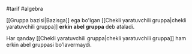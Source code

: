 #tarif 
#algebra 

[[Gruppa bazisi|Bazisga]] ega bo'lgan [[Chekli yaratuvchili gruppa|chekli yaratuvchili gruppa]] **erkin abel gruppa** deb ataladi.

Har qanday [[Chekli yaratuvchili gruppa|chekli yaratuvchili gruppa]] ham erkin abel gruppasi bo'lavermaydi.